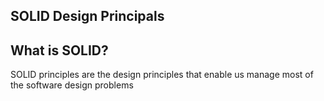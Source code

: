 ﻿##  SOLID Design Principals 

## What is SOLID?

SOLID principles are the design principles that enable us manage most of the software design problems 